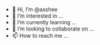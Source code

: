- 👋 Hi, I’m @asshee
- 👀 I’m interested in ...
- 🌱 I’m currently learning ...
- 💞️ I’m looking to collaborate on ...
- 📫 How to reach me ...

<!---
asshee/asshee is a ✨ special ✨ repository because its `README.md` (this file) appears on your GitHub profile.
You can click the Preview link to take a look at your changes.
--->
